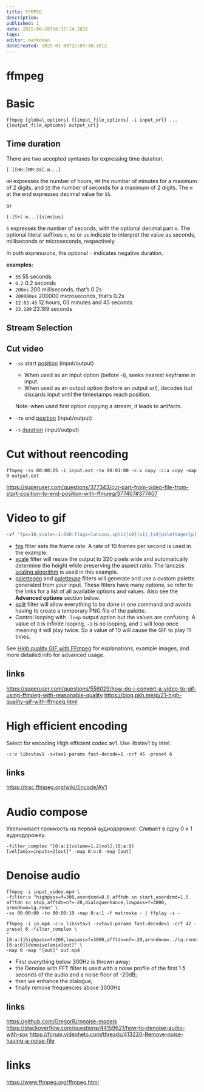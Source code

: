 ```yaml
---
title: FFMPEG
description: 
published: 1
date: 2025-06-28T16:37:14.283Z
tags: 
editor: markdown
dateCreated: 2025-01-09T22:05:30.101Z
---
```


# ffmpeg

# Basic

```shell
ffmpeg [global_options] {[input_file_options] -i input_url} ... {[output_file_options] output_url}
```

## Time duration

There are two accepted syntaxes for expressing time duration. 

```
[-][HH:]MM:SS[.m...]
```

`HH` expresses the number of hours, `MM` the number of minutes for a maximum of 2 digits, and `SS` the number of seconds for a maximum of 2 digits. The `m` at the end expresses decimal value for `SS`.

or

```
[-]S+[.m...][s|ms|us]
```

`S` expresses the number of seconds, with the optional decimal part `m`. The optional literal suffixes `s`, `ms` or `us` indicate to interpret the value as seconds, milliseconds or microseconds, respectively.

In both expressions, the optional `-` indicates negative duration.

**examples:**
- `55` 55 seconds
- `0.2` 0.2 seconds
- `200ms` 200 milliseconds, that’s 0.2s
- `200000us` 200000 microseconds, that’s 0.2s
- `12:03:45` 12 hours, 03 minutes and 45 seconds
- `23.189` 23.189 seconds 

## Stream Selection

## Cut video

- `-ss` start [position](#time-duration) (input/output)
  - When used as an input option (before -i), seeks nearest keyframe in input.
  - When used as an output option (before an output url), decodes but discards input until the timestamps reach position.
  
  Note: when used first option copying a stream, it leads to artifacts.
- `-to` end [position](#time-duration) (input/output)
- `-t` [duration](#time-duration) (input/output)

# Cut without reencoding

```shell
ffmpeg -ss 00:00:25 -i input.ext -to 00:01:00 -c:v copy -c:a copy -map 0 output.ext
```

https://superuser.com/questions/377343/cut-part-from-video-file-from-start-position-to-end-position-with-ffmpeg/377407#377407

# Video to gif

```bash
-vf "fps=10,scale=-1:540:flags=lanczos,split[s0][s1];[s0]palettegen[p];[s1][p]paletteuse" -loop 0
```

* [fps](https://ffmpeg.org/ffmpeg-filters.html#fps) filter sets the frame rate. A rate of 10 frames per second is used in the example.
* [scale](https://ffmpeg.org/ffmpeg-filters.html#scale) filter will resize the output to 320 pixels wide and automatically determine the height while preserving the aspect ratio. The lanczos [scaling algorithm](https://ffmpeg.org/ffmpeg-scaler.html) is used in this example.
* [palettegen](https://ffmpeg.org/ffmpeg-filters.html#palettegen) and [paletteuse](https://ffmpeg.org/ffmpeg-filters.html#paletteuse) filters will generate and use a custom palette generated from your input. These filters have many options, so refer to the links for a list of all available options and values. Also see the **Advanced options** section below.
* [split](https://ffmpeg.org/ffmpeg-filters.html#split_002c-asplit) filter will allow everything to be done in one command and avoids having to create a temporary PNG file of the palette.
* Control looping with `-loop` output option but the values are confusing. A value of `0` is infinite looping, `-1` is no looping, and `1` will loop once meaning it will play twice. So a value of 10 will cause the GIF to play 11 times.

See [High quality GIF with FFmpeg](http://blog.pkh.me/p/21-high-quality-gif-with-ffmpeg.html) for explanations, example images, and more detailed info for advanced usage.

## links

https://superuser.com/questions/556029/how-do-i-convert-a-video-to-gif-using-ffmpeg-with-reasonable-quality
https://blog.pkh.me/p/21-high-quality-gif-with-ffmpeg.html

# High efficient encoding

Select for encoding High efficient codec av1. Use libstav1 by intel.

```shell
-c:v libsvtav1 -svtav1-params fast-decode=1 -crf 45 -preset 6
```

## links

https://trac.ffmpeg.org/wiki/Encode/AV1

# Audio compose

Увеличивает громкость на первой аудиодорожке. Сливает в одну 0 и 1 аудиодорожку.

```shell
-filter_complex "[0:a:1]volume=1.2[vol];[0:a:0][vol]amix=inputs=2[out]" -map 0:v:0 -map [out]
```

# Denoise audio

```shell
ffmpeg -i input_video.mp4 \
-filter:a "highpass=f=300,asendcmd=0.0 afftdn sn start,asendcmd=1.5 afftdn sn stop,afftdn=nf=-20,dialoguenhance,lowpass=f=3000, arnndn=m=lq.rnnn" \
-ss 00:00:00 -to 00:00:10 -map 0:a:1 -f matroska - | ffplay -i -
```

```shell
ffmpeg -i in.mp4 -c:v libsvtav1 -svtav1-params fast-decode=1 -crf 42 -preset 6 -filter_complex \
"[0:a:1]highpass=f=200,lowpass=f=3000,afftdn=nf=-20,arnndn=m=../lq.rnnn[denoise];[0:a:0][denoise]amix[out]" \
-map 0 -map "[out]" out.mp4
```


- First everything below 300Hz is thrown away;
- the Denoise with FFT filter is used with a noise profile of the first 1.5 seconds of the audio and a noise floor of -20dB;
- then we enhance the dialogue;
- finally remove frequencies above 3000Hz


## links

https://github.com/GregorR/rnnoise-models
https://stackoverflow.com/questions/44159621/how-to-denoise-audio-with-sox
https://forum.videohelp.com/threads/413220-Remove-noise-having-a-noise-file

# links

https://www.ffmpeg.org/ffmpeg.html